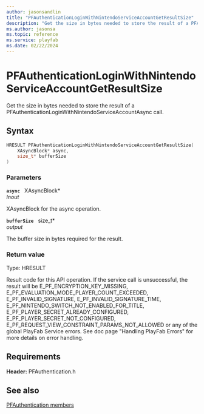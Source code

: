 ```yaml
---
author: jasonsandlin
title: "PFAuthenticationLoginWithNintendoServiceAccountGetResultSize"
description: "Get the size in bytes needed to store the result of a PFAuthenticationLoginWithNintendoServiceAccountAsync call."
ms.author: jasonsa
ms.topic: reference
ms.service: playfab
ms.date: 02/22/2024
---
```


# PFAuthenticationLoginWithNintendoServiceAccountGetResultSize  

Get the size in bytes needed to store the result of a PFAuthenticationLoginWithNintendoServiceAccountAsync call.  

## Syntax  
  
```cpp
HRESULT PFAuthenticationLoginWithNintendoServiceAccountGetResultSize(  
    XAsyncBlock* async,  
    size_t* bufferSize  
)  
```  
  
### Parameters  
  
**`async`** &nbsp; XAsyncBlock*  
*_Inout_*  
  
XAsyncBlock for the async operation.  
  
**`bufferSize`** &nbsp; size_t*  
*output*  
  
The buffer size in bytes required for the result.  
  
  
### Return value
Type: HRESULT
  
Result code for this API operation. If the service call is unsuccessful, the result will be E_PF_ENCRYPTION_KEY_MISSING, E_PF_EVALUATION_MODE_PLAYER_COUNT_EXCEEDED, E_PF_INVALID_SIGNATURE, E_PF_INVALID_SIGNATURE_TIME, E_PF_NINTENDO_SWITCH_NOT_ENABLED_FOR_TITLE, E_PF_PLAYER_SECRET_ALREADY_CONFIGURED, E_PF_PLAYER_SECRET_NOT_CONFIGURED, E_PF_REQUEST_VIEW_CONSTRAINT_PARAMS_NOT_ALLOWED or any of the global PlayFab Service errors. See doc page "Handling PlayFab Errors" for more details on error handling.
  
  
## Requirements  
  
**Header:** PFAuthentication.h
  
## See also  
[PFAuthentication members](../pfauthentication_members.md)  

  
  
